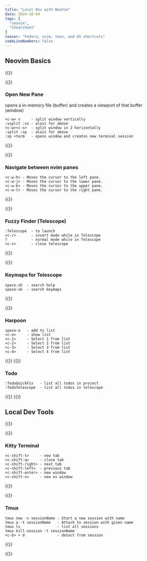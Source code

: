 ```yaml
---
title: "Local Dev with NeoVim"
date: 2024-10-04
tags: [
  "neovim",
  "Cheatsheet"
]
teaser: "Fedora, nvim, tmux, and OS shortcuts"
codeLineNumbers: false
---
```


## Neovim Basics

{{<three-column>}}

{{<cheatsheet-section>}}
### Open New Pane

opens a in-memory file (buffer) and creates a viewport of that buffer (window)

```
<c-w> v     - split window vertically
:vsplit :vs - alais for above
<c-w><c-s>  - split window in 2 horizontally
:split :sp  - alais for above 
:sp +term   - opens window and creates new terminal session
```
{{</cheatsheet-section>}}


{{<cheatsheet-section>}}
### Navigate between nvim panes
```
<c-w-h> - Moves the cursor to the left pane.
<c-w-j> - Moves the cursor to the lower pane.
<c-w-k> - Moves the cursor to the upper pane.
<c-w-l> - Moves the cursor to the right pane.
```
{{</cheatsheet-section>}}

{{<cheatsheet-section>}}

### Fuzzy Finder (Telescope)
```
:Telescope  - to launch
<c-/>       - insert mode while in Telescope
?           - normal mode while in Telescope
<c-c>       - close telescope 
```

{{</cheatsheet-section>}}


{{<cheatsheet-section>}}
### Keymaps for Telescope
```
space-sh  - search help
space-sk  - search keymaps
```
{{</cheatsheet-section>}}

{{<cheatsheet-section>}}
### Harpoon
```
space-a   - add to list
<c-e>     - show list
<c-1>     - Select 1 from list
<c-2>     - Select 2 from list
<c-3>     - Select 3 from list
<c-4>     - Select 4 from list
```
{{</cheatsheet-section>}}
{{<cheatsheet-section>}}
### Todo

```
:TodoQuickFix   - list all todos in project
:TodoTelescope  - list all todos in telescope
```
{{</cheatsheet-section>}}
{{</three-column>}}

## Local Dev Tools

{{<three-column>}}

{{<cheatsheet-section>}}
### Kitty Terminal

```
<c-shift-t>     - new tab
<c-shift-q>     - close tab
<c-shift-right> - next tab
<c-shift-left>  - previous tab
<c-shift-enter> - new window
<c-shift-n>     - new os window
```
{{</cheatsheet-section>}}


{{<cheatsheet-section>}}
### Tmux

```
tmux new -s sessionName - Start a new session with name
tmux a -t sessionName   - Attach to session with given name
tmux ls                 - list all sessions
tmux kill-session -t sessionName
<c-b> + d               - detact from session
```
{{</cheatsheet-section>}}

{{</three-column>}}


